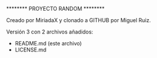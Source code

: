 ******** PROYECTO RANDOM ********

Creado por MiriadaX y clonado a GITHUB por Miguel Ruiz.

Versión 3 con 2 archivos añadidos: 
- README.md (este archivo)
- LICENSE.md